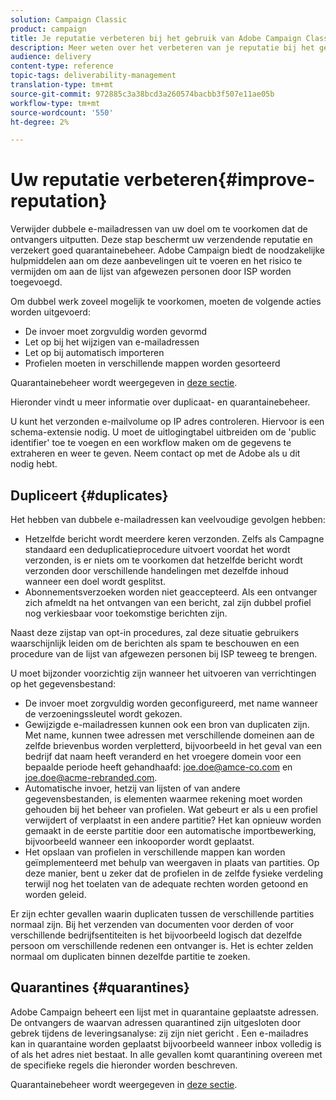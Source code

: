 ```yaml
---
solution: Campaign Classic
product: campaign
title: Je reputatie verbeteren bij het gebruik van Adobe Campaign Classic
description: Meer weten over het verbeteren van je reputatie bij het gebruik van Adobe Campaign Classic?
audience: delivery
content-type: reference
topic-tags: deliverability-management
translation-type: tm+mt
source-git-commit: 972885c3a38bcd3a260574bacbb3f507e11ae05b
workflow-type: tm+mt
source-wordcount: '550'
ht-degree: 2%

---
```



# Uw reputatie verbeteren{#improve-reputation}

Verwijder dubbele e-mailadressen van uw doel om te voorkomen dat de ontvangers uitputten. Deze stap beschermt uw verzendende reputatie en verzekert goed quarantainebeheer. Adobe Campaign biedt de noodzakelijke hulpmiddelen aan om deze aanbevelingen uit te voeren en het risico te vermijden om aan de lijst van afgewezen personen door ISP worden toegevoegd.

Om dubbel werk zoveel mogelijk te voorkomen, moeten de volgende acties worden uitgevoerd:

* De invoer moet zorgvuldig worden gevormd
* Let op bij het wijzigen van e-mailadressen
* Let op bij automatisch importeren
* Profielen moeten in verschillende mappen worden gesorteerd

Quarantainebeheer wordt weergegeven in [deze sectie](../../delivery/using/understanding-quarantine-management.md).

Hieronder vindt u meer informatie over duplicaat- en quarantainebeheer.

U kunt het verzonden e-mailvolume op IP adres controleren. Hiervoor is een schema-extensie nodig. U moet de uitlogingtabel uitbreiden om de &#39;public identifier&#39; toe te voegen en een workflow maken om de gegevens te extraheren en weer te geven. Neem contact op met de Adobe als u dit nodig hebt.

## Dupliceert {#duplicates}

Het hebben van dubbele e-mailadressen kan veelvoudige gevolgen hebben:

* Hetzelfde bericht wordt meerdere keren verzonden. Zelfs als Campagne standaard een deduplicatieprocedure uitvoert voordat het wordt verzonden, is er niets om te voorkomen dat hetzelfde bericht wordt verzonden door verschillende handelingen met dezelfde inhoud wanneer een doel wordt gesplitst.
* Abonnementsverzoeken worden niet geaccepteerd. Als een ontvanger zich afmeldt na het ontvangen van een bericht, zal zijn dubbel profiel nog verkiesbaar voor toekomstige berichten zijn.

Naast deze zijstap van opt-in procedures, zal deze situatie gebruikers waarschijnlijk leiden om de berichten als spam te beschouwen en een procedure van de lijst van afgewezen personen bij ISP teweeg te brengen.

U moet bijzonder voorzichtig zijn wanneer het uitvoeren van verrichtingen op het gegevensbestand:

* De invoer moet zorgvuldig worden geconfigureerd, met name wanneer de verzoeningssleutel wordt gekozen.
* Gewijzigde e-mailadressen kunnen ook een bron van duplicaten zijn. Met name, kunnen twee adressen met verschillende domeinen aan de zelfde brievenbus worden verpletterd, bijvoorbeeld in het geval van een bedrijf dat naam heeft veranderd en het vroegere domein voor een bepaalde periode heeft gehandhaafd: joe.doe@amce-co.com en joe.doe@acme-rebranded.com.
* Automatische invoer, hetzij van lijsten of van andere gegevensbestanden, is elementen waarmee rekening moet worden gehouden bij het beheer van profielen. Wat gebeurt er als u een profiel verwijdert of verplaatst in een andere partitie? Het kan opnieuw worden gemaakt in de eerste partitie door een automatische importbewerking, bijvoorbeeld wanneer een inkooporder wordt geplaatst.
* Het opslaan van profielen in verschillende mappen kan worden geïmplementeerd met behulp van weergaven in plaats van partities. Op deze manier, bent u zeker dat de profielen in de zelfde fysieke verdeling terwijl nog het toelaten van de adequate rechten worden getoond en worden geleid.

Er zijn echter gevallen waarin duplicaten tussen de verschillende partities normaal zijn. Bij het verzenden van documenten voor derden of voor verschillende bedrijfsentiteiten is het bijvoorbeeld logisch dat dezelfde persoon om verschillende redenen een ontvanger is. Het is echter zelden normaal om duplicaten binnen dezelfde partitie te zoeken.

## Quarantines {#quarantines}

Adobe Campaign beheert een lijst met in quarantaine geplaatste adressen. De ontvangers de waarvan adressen quarantined zijn uitgesloten door gebrek tijdens de leveringsanalyse: zij zijn niet gericht . Een e-mailadres kan in quarantaine worden geplaatst bijvoorbeeld wanneer inbox volledig is of als het adres niet bestaat. In alle gevallen komt quarantining overeen met de specifieke regels die hieronder worden beschreven.

Quarantainebeheer wordt weergegeven in [deze sectie](../../delivery/using/understanding-quarantine-management.md).